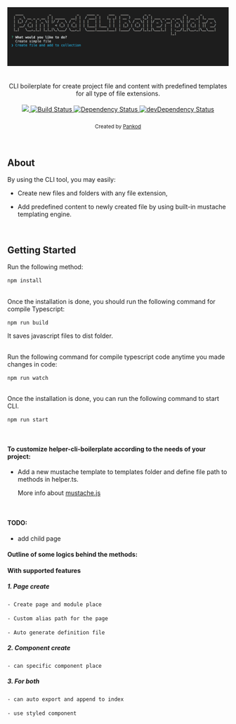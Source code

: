 
<div align="center">
 <img width="600" src="./cli.gif" >
</div>
<br/>
<br/>

<div align="center">
CLI boilerplate for create  project file and content with predefined templates for all type of file extensions.

</div>
<br/>

<div align="center">
  <!-- CodeCov -->
  <a href="https://codecov.io/gh/pankod/cli-boilerplate">
    <img src="https://codecov.io/gh/pankod/cli-boilerplate/branch/master/graph/badge.svg" />
  </a>
  <!-- Build Status -->
  <a href="https://travis-ci.org/pankod/cli-boilerplate">
    <img src="https://travis-ci.org/pankod/cli-boilerplate.svg?branch=master" alt="Build Status" />
  </a>
  <!-- Dependency Status -->
  <a href="https://david-dm.org/pankod/cli-boilerplate">
    <img src="https://david-dm.org/pankod/cli-boilerplate.svg" alt="Dependency Status" />
  </a>
  <!-- devDependency Status -->
  <a href="https://david-dm.org/pankod/cli-boilerplate#info=devDependencies"> 
    <img src="https://david-dm.org/pankod/cli-boilerplate/dev-status.svg" alt="devDependency Status" />
  </a>
</div>

<br/>
<div align="center">
  <sub>Created by <a href="https://www.pankod.com">Pankod</a></sub>
</div>
<br/>

<br/>

## About

 By using the CLI tool, you may easily: 

   - Create new files and folders with any file extension,
   
  -  Add predefined content to newly created file by using built-in mustache templating engine.

<br/>

## Getting Started


Run the following method:


```sh
npm install
```
<br/>
Once the installation is done, you should run the following command for compile Typescript:

 ```
 npm run build
 ```

 It saves javascript files to dist folder.

<br/>
Run the following command for compile typescript code anytime you made changes in code:

 ```
 npm run watch
 ```
<br/>
 Once the installation is done, you can run the following command to start CLI.

 ```
 npm run start
 ```

<br/>


#### To customize helper-cli-boilerplate according to the needs of your project:

- Add a new mustache template to templates folder and define file path to methods in helper.ts.

    More info about [mustache.js](https://github.com/janl/mustache.js)

<br/>

#### TODO:

- add child page

#### Outline of some logics behind the methods:

#### With supported features

  ##### 1. Page create

    - Create page and module place

    - Custom alias path for the page

    - Auto generate definition file

  ##### 2. Component create

    - can specific component place

  ##### 3. For both

    - can auto export and append to index

    - use styled component

